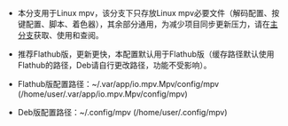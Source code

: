 * 本分支用于Linux mpv，该分支下只存放Linux mpv必要文件（解码配置、按键配置、脚本、着色器），其余部分通用，为减少项目同步更新压力，请在[主分支](https://github.com/redomCL/mpv_fruit/tree/main)获取、使用和查阅。

* 推荐Flathub版，更新更快，本配置默认用于Flathub版（缓存路径默认使用Flathub的路径，Deb请自行更改路径，功能不受影响）。

* Flathub版配置路径：~/.var/app/io.mpv.Mpv/config/mpv (/home/user/.var/app/io.mpv.Mpv/config/mpv)

* Deb版配置路径：~/.config/mpv (/home/user/.config/mpv)
